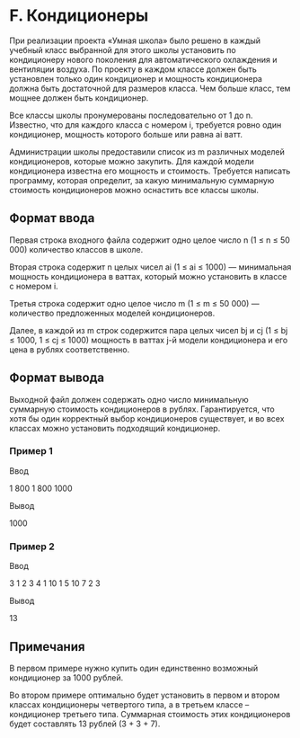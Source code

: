 # F. Кондиционеры

При реализации проекта «Умная школа» было решено в каждый учебный класс выбранной для этого школы установить по кондиционеру нового поколения для автоматического охлаждения и вентиляции воздуха. По проекту в каждом классе должен быть установлен только один кондиционер и мощность кондиционера должна быть достаточной для размеров класса. Чем больше класс, тем мощнее должен быть кондиционер.

Все классы школы пронумерованы последовательно от 1 до n. Известно, что для каждого класса с номером i, требуется ровно один кондиционер, мощность которого больше или равна ai ватт.

Администрации школы предоставили список из m различных моделей кондиционеров, которые можно закупить. Для каждой модели кондиционера известна его мощность и стоимость. Требуется написать программу, которая определит, за какую минимальную суммарную стоимость кондиционеров можно оснастить все классы школы.

## Формат ввода

Первая строка входного файла содержит одно целое число n (1 ≤ n ≤ 50 000) количество классов в школе.

Вторая строка содержит n целых чисел ai (1 ≤ ai ≤ 1000) — минимальная мощность кондиционера в ваттах, который можно установить в классе с номером i.

Третья строка содержит одно целое число m (1 ≤ m ≤ 50 000) — количество предложенных моделей кондиционеров.

Далее, в каждой из m строк содержится пара целых чисел bj и cj (1 ≤ bj ≤ 1000, 1 ≤ cj ≤ 1000) мощность в ваттах j-й модели кондиционера и его цена в рублях соответственно.

## Формат вывода

Выходной файл должен содержать одно число минимальную суммарную стоимость кондиционеров в рублях. Гарантируется, что хотя бы один корректный выбор кондиционеров существует, и во всех классах можно установить подходящий кондиционер.

### Пример 1

Ввод

1
800
1
800 1000

Вывод

1000

### Пример 2

Ввод

3
1 2 3
4
1 10
1 5
10 7
2 3

Вывод

13

## Примечания

В первом примере нужно купить один единственно возможный кондиционер за 1000 рублей.

Во втором примере оптимально будет установить в первом и втором классах кондиционеры четвертого типа, а в третьем классе – кондиционер третьего типа. Суммарная стоимость этих кондиционеров будет составлять 13 рублей (3 + 3 + 7).
